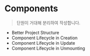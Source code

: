 # Components 

> 단원이 거대해 분리하여 작성합니다.



- Better Project Structure
- Component Lifecycle in Creation
- Component Lifecycle in Update
- Component Lifecycle in Unmounting

